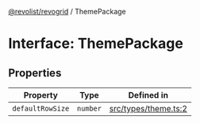 [@revolist/revogrid](README.md) / ThemePackage

# Interface: ThemePackage

## Properties

| Property | Type | Defined in |
| ------ | ------ | ------ |
| `defaultRowSize` | `number` | [src/types/theme.ts:2](https://github.com/revolist/revogrid/blob/5e3002471d0c6a5af7f60949f39b6639df457ad1/src/types/theme.ts#L2) |
